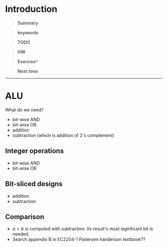 # Introduction 

>**Summary**
>

>**keywords**
>

>**TODO**
>

> **HW**

>**Exercise*** 
>

> **Next time**
> 

**********


# ALU
What do we need?
* bit-wise AND
* bit-wise OR
* addition
* subtraction (which is addition of 2's complement)

## Integer operations
* bit-wise AND
* bit-wise OR

## Bit-sliced designs
* addition
* subtraction

## Comparison
* $a<b$ is computed with subtraction. Its result's most significant bit is needed. 
* Search appendix B in EC2204-1 Padersen handerson textbook??
